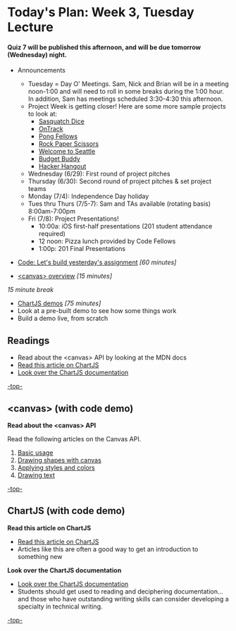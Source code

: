 <a id="top"></a>
# Today's Plan: Week 3, Tuesday Lecture

#### Quiz 7 will be published this afternoon, and will be due tomorrow (Wednesday) night.

- Announcements
  - Tuesday = Day O' Meetings. Sam, Nick and Brian will be in a meeting noon-1:00 and will need to roll in some breaks during the 1:00 hour. In addition, Sam has meetings scheduled 3:30-4:30 this afternoon.
  - Project Week is getting closer! Here are some more sample projects to look at:
    - [Sasquatch Dice](http://mmailman.github.io/dice-game/)
    - [OnTrack](http://jeffgebhardt.github.io/on-track/)
    - [Pong Fellows](https://shaallfar.github.io/PongFellows/)
    - [Rock Paper Scissors](https://jmalesh.github.io/final-project/)
    - [Welcome to Seattle](http://peterbreen.github.io/welcome-to-seattle/)
    - [Budget Buddy](http://stefuhnee.github.io/budget-buddy/)
    - [Hacker Hangout](http://ckperez.github.io/hackerhangout/)
  - Wednesday (6/29): First round of project pitches
  - Thursday (6/30): Second round of project pitches & set project teams
  - Monday (7/4): Independence Day holiday
  - Tues thru Thurs (7/5-7): Sam and TAs available (rotating basis) 8:00am-7:00pm
  - Fri (7/8): Project Presentations!
    - 10:00a: iOS first-half presentations (201 student attendance required)
    - 12 noon: Pizza lunch provided by Code Fellows
    - 1:00p: 201 Final Presentations

- [Code: Let's build yesterday's assignment](#code) *[60 minutes]*

- [\<canvas> overview](#canvas) *[15 minutes]*

*15 minute break*

- [ChartJS demos](#chartjs) *[75 minutes]*
 - Look at a pre-built demo to see how some things work
 - Build a demo live, from scratch

## Readings

- Read about the \<canvas\> API by looking at the MDN docs
- [Read this article on ChartJS](http://www.webdesignerdepot.com/2013/11/easily-create-stunning-animated-charts-with-chart-js/)
- [Look over the ChartJS documentation](http://www.chartjs.org/docs/)

[-top-](#top)

<a id="canvas"></a>
## \<canvas> (with code demo)

**Read about the \<canvas\> API**

Read the following articles on the Canvas API.

1. [Basic usage](https://developer.mozilla.org/en-US/docs/Web/API/Canvas_API/Tutorial/Basic_usage)
2. [Drawing shapes with canvas](https://developer.mozilla.org/en-US/docs/Web/API/Canvas_API/Tutorial/Drawing_shapes)
3. [Applying styles and colors](https://developer.mozilla.org/en-US/docs/Web/API/Canvas_API/Tutorial/Applying_styles_and_colors)
4. [Drawing text](https://developer.mozilla.org/en-US/docs/Web/API/Canvas_API/Tutorial/Drawing_text)

[-top-](#top)

<a id="chartjs"></a>
## ChartJS (with code demo)

**Read this article on ChartJS**

- [Read this article on ChartJS](http://www.webdesignerdepot.com/2013/11/easily-create-stunning-animated-charts-with-chart-js/)
- Articles like this are often a good way to get an introduction to something new

**Look over the ChartJS documentation**

- [Look over the ChartJS documentation](http://www.chartjs.org/docs/)
- Students should get used to reading and deciphering documentation... and those who have outstanding writing skills can consider developing a specialty in technical writing.

[-top-](#top)
